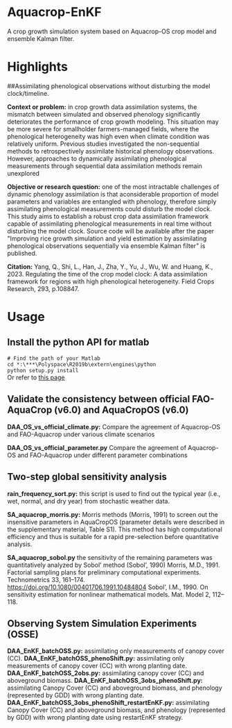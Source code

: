 # Aquacrop-EnKF
A crop growth simulation system based on Aquacrop-OS crop model and ensemble Kalman filter.

# Highlights
##Assimilating phenological observations without disturbing the model clock/timeline.

**Context or problem:** in crop growth data assimilation systems, the mismatch between simulated and observed phenology significantly deteriorates the performance of crop growth modeling. This situation may be more severe for smallholder farmers-managed fields, where the phenological heterogeneity was high even when climate condition was relatively uniform. Previous studies investigated the non-sequential methods to retrospectively assimilate historical phenology observations. However, approaches to dynamically assimilating phenological measurements through sequential data assimilation methods remain unexplored

**Objective or research question:** one of the most intractable challenges of dynamic phenology assimilation is that aconsiderable proportion of model parameters and variables are entangled with phenology, therefore simply assimilating phenological measurements could disturb the model clock. This study aims to establish a robust crop
data assimilation framework capable of assimilating phenological measurements in real time without disturbing the model clock.
Source code will be available after the paper "Improving rice growth simulation and yield estimation by assimilating phenological observations sequentially via ensemble Kalman filter" is published.

**Citation:** Yang, Q., Shi, L., Han, J., Zha, Y., Yu, J., Wu, W. and Huang, K., 2023. Regulating the time of the crop model clock: A data assimilation framework for regions with high phenological heterogeneity. Field Crops Research, 293, p.108847.

# Usage
## Install the python API for matlab

```# Find the path of your Matlab```<br>
```cd *:\***\Polyspace\R2019b\extern\engines\python```<br>
```python setup.py install```<br>
Or refer to [this page](https://www.mathworks.com/help/matlab/matlab_external/install-the-matlab-engine-for-python.html)

## Validate the consistency between official FAO-AquaCrop (v6.0) and AquaCropOS (v6.0) 

**DAA_OS_vs_official_climate.py:** Compare the agreement of Aquacrop-OS and FAO-Aquacrop under various climate scenarios

**DAA_OS_vs_official_parameter.py** Compare the agreement of Aquacrop-OS and FAO-Aquacrop under different parameter combinations

## Two-step global sensitivity analysis

**rain_frequency_sort.py:** this script is used to find out the typical year (i.e., wet, normal, and dry year) from stochastic weather data.

**SA_aquacrop_morris.py:** Morris methods (Morris, 1991) to screen out the insensitive parameters in AquaCropOS (parameter details were described in the supplementary
material, Table S1). This method has high computational efficiency and thus is suitable for a rapid pre-selection before quantitative analysis. 

**SA_aquacrop_sobol.py** the sensitivity of the remaining parameters was quantitatively analyzed by Sobol’ method (Sobol’, 1990)
Morris, M.D., 1991. Factorial sampling plans for preliminary computational experiments. Technometrics 33, 161–174. https://doi.org/10.1080/00401706.1991.10484804
Sobol’, I.M., 1990. On sensitivity estimation for nonlinear mathematical models. Mat. Model 2, 112–118.

##  Observing System Simulation Experiments (OSSE)
**DAA_EnKF_batchOSS.py:** assimilating only measurements of canopy cover (CC).
**DAA_EnKF_batchOSS_phenoShift.py:** assimilating only measurements of canopy cover (CC) with wrong planting date.
**DAA_EnKF_batchOSS_2obs.py:** assimilating canopy cover (CC) and aboveground biomass.
**DAA_EnKF_batchOSS_3obs_phenoShift.py:** assimilating Canopy Cover (CC) and aboveground biomass, and phenology (represented by GDD) with wrong planting date.
**DAA_EnKF_batchOSS_3obs_phenoShift_restartEnKF.py:** assimilating Canopy Cover (CC) and aboveground biomass, and phenology (represented by GDD) with wrong planting date using restartEnKF strategy.
